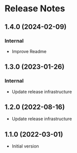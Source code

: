 # Release Notes

<!-- You should *NOT* be adding new change log entries to this file.
     You should create a file in the news directory instead.
     For helpful instructions, please see:
     https://6.docs.plone.org/contributing/index.html?highlight=towncrier#change-log-entry
-->

<!-- towncrier release notes start -->

## 1.4.0 (2024-02-09)

### Internal

- Improve Readme

## 1.3.0 (2023-01-26)

### Internal

- Update release infrastructure

## 1.2.0 (2022-08-16)

- Update release infrastructure

## 1.1.0 (2022-03-01)

- Initial version


